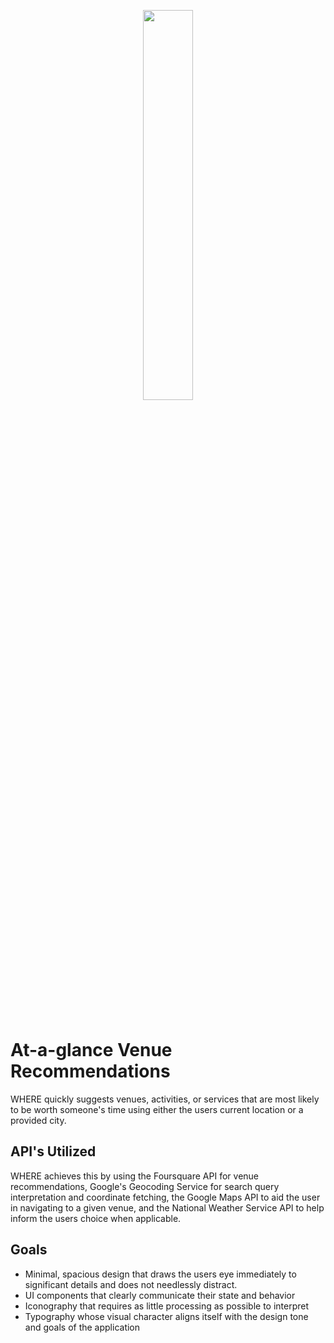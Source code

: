 <br><br>
<p align="center"><img width="40%" src="https://raw.githubusercontent.com/mkspainhour/Thinkful-API-Capstone-WHERE/master/GitHub%20Media/Logo.png"></p>
<br><br>

# At-a-glance Venue Recommendations
WHERE quickly suggests venues, activities, or services that are most likely to be worth someone's time using either the users current location or a provided city.

## API's Utilized
WHERE achieves this by using the Foursquare API for venue recommendations, Google's Geocoding Service for search query interpretation and coordinate fetching, the Google Maps API to aid the user in navigating to a given venue, and the National Weather Service API to help inform the users choice when applicable.

## Goals
- Minimal, spacious design that draws the users eye immediately to significant details and does not needlessly distract.
- UI components that clearly communicate their state and behavior
- Iconography that requires as little processing as possible to interpret
- Typography whose visual character aligns itself with the design tone and goals of the application
